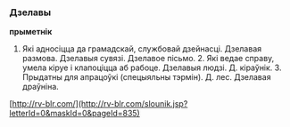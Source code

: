 ### Дзелавы
**прыметнік**

1. Які адносіцца да грамадскай, службовай дзейнасці. Дзелавая размова. Дзелавыя сувязі. Дзелавое пісьмо. 2. Які ведае справу, умела кіруе і клапоціцца аб рабоце. Дзелавыя людзі. Д. кіраўнік. 3. Прыдатны для апрацоўкі (спецыяльны тэрмін). Д. лес. Дзелавая драўніна.

<a rel="author">[http://rv-blr.com/](http://rv-blr.com/slounik.jsp?letterId=0&maskId=0&pageId=835)</a>
